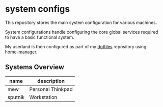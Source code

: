 # system configs

This repository stores the main system configuration for various machines.

System configurations handle configuring the core global services required to
have a basic functional system.

My userland is then configured as part of my [dotfiles][dotfiles] repository
using [home-manager][home-manager].

## Systems Overview

| name | description |
| ---- | ----------- |
| mew  | Personal Thinkpad |
| sputnik | Workstation |

[dotfiles]: https://github.com/endocrimes/dotfiles
[home-manager]: https://github.com/rycee/home-manager
